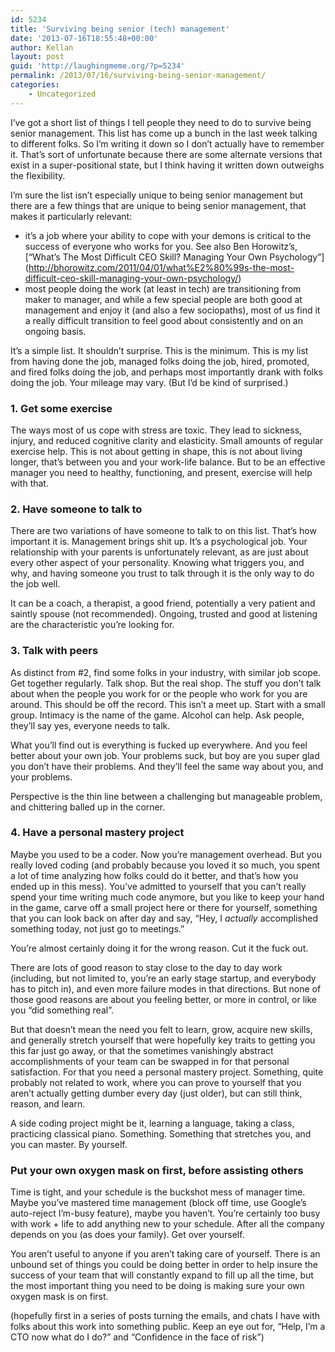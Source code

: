 ```yaml
---
id: 5234
title: 'Surviving being senior (tech) management'
date: '2013-07-16T18:55:48+00:00'
author: Kellan
layout: post
guid: 'http://laughingmeme.org/?p=5234'
permalink: /2013/07/16/surviving-being-senior-management/
categories:
    - Uncategorized
---
```


I’ve got a short list of things I tell people they need to do to survive being senior management. This list has come up a bunch in the last week talking to different folks. So I’m writing it down so I don’t actually have to remember it. That’s sort of unfortunate because there are some alternate versions that exist in a super-positional state, but I think having it written down outweighs the flexibility.

I’m sure the list isn’t especially unique to being senior management but there are a few things that are unique to being senior management, that makes it particularly relevant:

- it’s a job where your ability to cope with your demons is critical to the success of everyone who works for you. See also Ben Horowitz’s, \[“What’s The Most Difficult CEO Skill? Managing Your Own Psychology”\](http://bhorowitz.com/2011/04/01/what%E2%80%99s-the-most-difficult-ceo-skill-managing-your-own-psychology/)
- most people doing the work (at least in tech) are transitioning from maker to manager, and while a few special people are both good at management and enjoy it (and also a few sociopaths), most of us find it a really difficult transition to feel good about consistently and on an ongoing basis.

It’s a simple list. It shouldn’t surprise. This is the minimum. This is my list from having done the job, managed folks doing the job, hired, promoted, and fired folks doing the job, and perhaps most importantly drank with folks doing the job. Your mileage may vary. (But I’d be kind of surprised.)

### 1. Get some exercise

The ways most of us cope with stress are toxic. They lead to sickness, injury, and reduced cognitive clarity and elasticity. Small amounts of regular exercise help. This is not about getting in shape, this is not about living longer, that’s between you and your work-life balance. But to be an effective manager you need to healthy, functioning, and present, exercise will help with that.

### 2. Have someone to talk to

There are two variations of have someone to talk to on this list. That’s how important it is. Management brings shit up. It’s a psychological job. Your relationship with your parents is unfortunately relevant, as are just about every other aspect of your personality. Knowing what triggers you, and why, and having someone you trust to talk through it is the only way to do the job well.

It can be a coach, a therapist, a good friend, potentially a very patient and saintly spouse (not recommended). Ongoing, trusted and good at listening are the characteristic you’re looking for.

### 3. Talk with peers

As distinct from #2, find some folks in your industry, with similar job scope. Get together regularly. Talk shop. But the real shop. The stuff you don’t talk about when the people you work for or the people who work for you are around. This should be off the record. This isn’t a meet up. Start with a small group. Intimacy is the name of the game. Alcohol can help. Ask people, they’ll say yes, everyone needs to talk.

What you’ll find out is everything is fucked up everywhere. And you feel better about your own job. Your problems suck, but boy are you super glad you don’t have their problems. And they’ll feel the same way about you, and your problems.

Perspective is the thin line between a challenging but manageable problem, and chittering balled up in the corner.

### 4. Have a personal mastery project

Maybe you used to be a coder. Now you’re management overhead. But you really loved coding (and probably because you loved it so much, you spent a lot of time analyzing how folks could do it better, and that’s how you ended up in this mess). You’ve admitted to yourself that you can’t really spend your time writing much code anymore, but you like to keep your hand in the game, carve off a small project here or there for yourself, something that you can look back on after day and say, “Hey, I *actually* accomplished something today, not just go to meetings.”

You’re almost certainly doing it for the wrong reason. Cut it the fuck out.

There are lots of good reason to stay close to the day to day work (including, but not limited to, you’re an early stage startup, and everybody has to pitch in), and even more failure modes in that directions. But none of those good reasons are about you feeling better, or more in control, or like you “did something real”.

But that doesn’t mean the need you felt to learn, grow, acquire new skills, and generally stretch yourself that were hopefully key traits to getting you this far just go away, or that the sometimes vanishingly abstract accomplishments of your team can be swapped in for that personal satisfaction. For that you need a personal mastery project. Something, quite probably not related to work, where you can prove to yourself that you aren’t actually getting dumber every day (just older), but can still think, reason, and learn.

A side coding project might be it, learning a language, taking a class, practicing classical piano. Something. Something that stretches you, and you can master. By yourself.

### Put your own oxygen mask on first, before assisting others

Time is tight, and your schedule is the buckshot mess of manager time. Maybe you’ve mastered time management (block off time, use Google’s auto-reject I’m-busy feature), maybe you haven’t. You’re certainly too busy with work + life to add anything new to your schedule. After all the company depends on you (as does your family). Get over yourself.

You aren’t useful to anyone if you aren’t taking care of yourself. There is an unbound set of things you could be doing better in order to help insure the success of your team that will constantly expand to fill up all the time, but the most important thing you need to be doing is making sure your own oxygen mask is on first.

(hopefully first in a series of posts turning the emails, and chats I have with folks about this work into something public. Keep an eye out for, “Help, I’m a CTO now what do I do?” and “Confidence in the face of risk”)